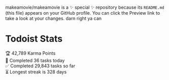 makeamovie/makeamovie is a ✨ special ✨ repository because its `README.md` (this file) appears on your GitHub profile.
You can click the Preview link to take a look at your changes. darn right ya can

# Todoist Stats

<!-- TODO-IST:START -->
🏆  42,789 Karma Points           
🌸  Completed 36 tasks today           
✅  Completed 29,843 tasks so far           
⏳  Longest streak is 328 days
<!-- TODO-IST:END -->